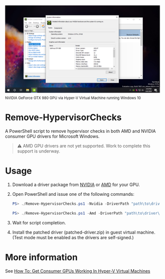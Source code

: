 ![](.github/nvidia.png)
<sub>NVIDIA GeForce GTX 980 GPU via Hyper-V Virtual Machine running Windows 10</sub>

# Remove-HypervisorChecks

A PowerShell script to remove hypervisor checks in both AMD and NVIDIA consumer GPU drivers for Microsoft Windows.

> ⚠ AMD GPU drivers are not yet supported. Work to complete this support is underway.

# Usage

1. Download a driver package from [NVIDIA](https://www.nvidia.com/Download/index.aspx?lang=en-us) or [AMD](https://www.amd.com/en/support) for your GPU.
2. Open PowerShell and issue one of the following commands:

   ```powershell
   PS> ./Remove-HypervisorChecks.ps1 -Nvidia -DriverPath "path\to\driver\package.exe"
   ```

   ```powershell
   PS> ./Remove-HypervisorChecks.ps1 -Amd -DriverPath "path\to\driver\package.exe"
   ```

3. Wait for script completion.
4. Install the patched driver (patched-driver.zip) in guest virtual machine. (Test mode must be enabled as the drivers are self-signed.)

# More information

See [How To: Get Consumer GPUs Working In Hyper-V Virtual Machines](https://withinrafael.com/2020/06/06/how-to-get-consumer-gpus-working-in-hyperv-virtual-machines/)